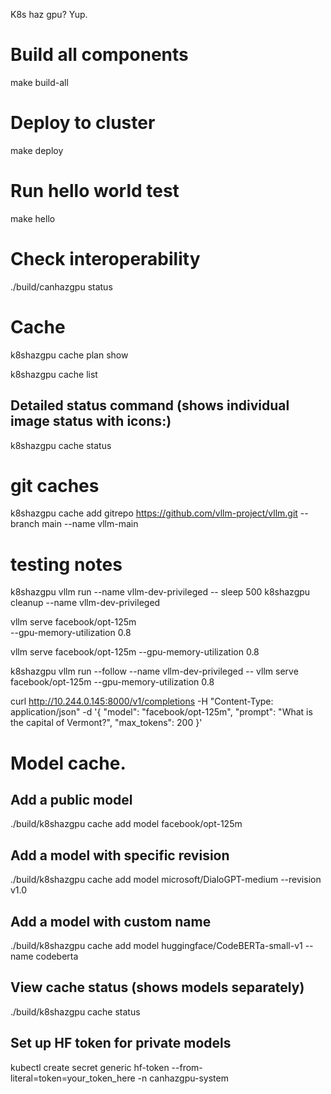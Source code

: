 K8s haz gpu? Yup.

# Build all components
make build-all

# Deploy to cluster  
make deploy

# Run hello world test
make hello

# Check interoperability
./build/canhazgpu status


# Cache

k8shazgpu cache plan show

k8shazgpu cache list

## Detailed status command (shows individual image status with icons:)
k8shazgpu cache status 

# git caches

k8shazgpu cache add gitrepo https://github.com/vllm-project/vllm.git --branch main --name vllm-main

# testing notes
k8shazgpu vllm run --name vllm-dev-privileged -- sleep 500
k8shazgpu cleanup --name vllm-dev-privileged

vllm serve facebook/opt-125m \
  --gpu-memory-utilization 0.8


vllm serve facebook/opt-125m --gpu-memory-utilization 0.8

k8shazgpu vllm run --follow --name vllm-dev-privileged -- vllm serve facebook/opt-125m --gpu-memory-utilization 0.8

curl http://10.244.0.145:8000/v1/completions   -H "Content-Type: application/json"   -d '{
    "model": "facebook/opt-125m",
    "prompt": "What is the capital of Vermont?",
    "max_tokens": 200
  }'


# Model cache.


## Add a public model
./build/k8shazgpu cache add model facebook/opt-125m

## Add a model with specific revision
./build/k8shazgpu cache add model microsoft/DialoGPT-medium --revision v1.0

## Add a model with custom name
./build/k8shazgpu cache add model huggingface/CodeBERTa-small-v1 --name codeberta

## View cache status (shows models separately)
./build/k8shazgpu cache status

## Set up HF token for private models
kubectl create secret generic hf-token --from-literal=token=your_token_here -n canhazgpu-system
